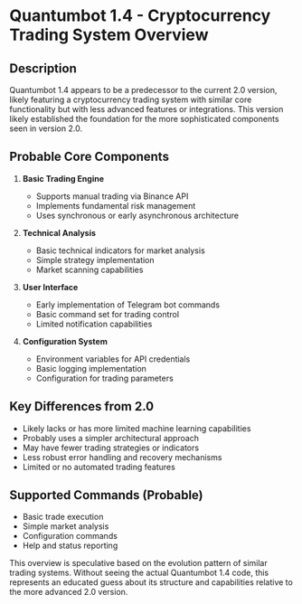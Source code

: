 # Quantumbot 1.4 - Cryptocurrency Trading System Overview

## Description
Quantumbot 1.4 appears to be a predecessor to the current 2.0 version, likely featuring a cryptocurrency trading system with similar core functionality but with less advanced features or integrations. This version likely established the foundation for the more sophisticated components seen in version 2.0.

## Probable Core Components

1. **Basic Trading Engine**
   - Supports manual trading via Binance API
   - Implements fundamental risk management
   - Uses synchronous or early asynchronous architecture

2. **Technical Analysis**
   - Basic technical indicators for market analysis
   - Simple strategy implementation
   - Market scanning capabilities

3. **User Interface**
   - Early implementation of Telegram bot commands
   - Basic command set for trading control
   - Limited notification capabilities

4. **Configuration System**
   - Environment variables for API credentials
   - Basic logging implementation
   - Configuration for trading parameters

## Key Differences from 2.0

- Likely lacks or has more limited machine learning capabilities
- Probably uses a simpler architectural approach
- May have fewer trading strategies or indicators
- Less robust error handling and recovery mechanisms
- Limited or no automated trading features

## Supported Commands (Probable)

- Basic trade execution
- Simple market analysis
- Configuration commands
- Help and status reporting

This overview is speculative based on the evolution pattern of similar trading systems. Without seeing the actual Quantumbot 1.4 code, this represents an educated guess about its structure and capabilities relative to the more advanced 2.0 version.

